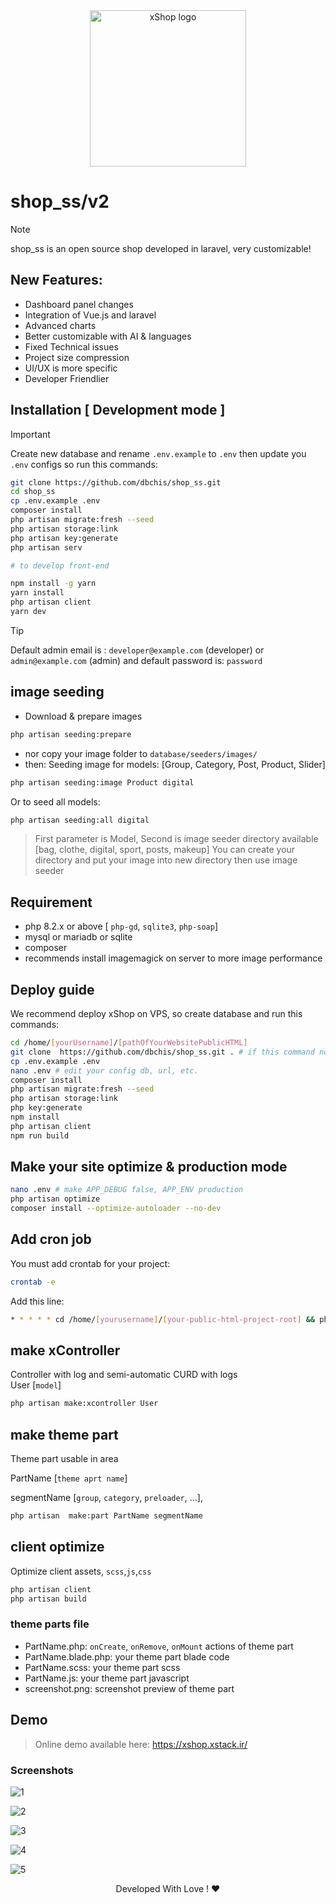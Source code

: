 <div align="center">
    <img width="250" src="resources/images/xshop-logo.svg" alt="xShop logo">
</div>

# shop_ss/v2

> [!NOTE]
> shop_ss is an open source shop developed in laravel, very customizable!

## New Features:

- Dashboard panel changes
- Integration of Vue.js and laravel
- Advanced charts
- Better customizable with AI & languages
- Fixed Technical issues
- Project size compression
- UI/UX is more specific
- Developer Friendlier



## Installation [ Development mode ]

> [!IMPORTANT]  
> Create new database and rename `.env.example` to `.env` then update you `.env` configs so run this commands:

```bash
git clone https://github.com/dbchis/shop_ss.git
cd shop_ss
cp .env.example .env
composer install
php artisan migrate:fresh --seed
php artisan storage:link
php artisan key:generate
php artisan serv

# to develop front-end

npm install -g yarn
yarn install
php artisan client
yarn dev
```

> [!TIP]
> Default admin email is : `developer@example.com` (developer) or `admin@example.com` (admin) and default password is: `password`


## image seeding 

- Download & prepare images 
```bash
php artisan seeding:prepare
 ```
- nor copy your image folder to `database/seeders/images/` 
- then: Seeding image for models: [Group, Category, Post, Product, Slider] 

```bash
php artisan seeding:image Product digital
```

Or to seed all models:

```bash
php artisan seeding:all digital
```

> First parameter is Model, Second is image seeder directory available [bag, clothe, digital, sport, posts, makeup]
> You can create your directory and put your image into new directory then use image seeder

## Requirement

- php 8.2.x or above [ `php-gd`, `sqlite3`, `php-soap`]
- mysql or mariadb or sqlite
- composer
- recommends install imagemagick on server to more image performance

## Deploy guide

We recommend deploy xShop on VPS, so create database and run this commands:

```bash
cd /home/[yourUsername]/[pathOfYourWebsitePublicHTML]
git clone  https://github.com/dbchis/shop_ss.git . # if this command not work make empty this folder
cp .env.example .env
nano .env # edit your config db, url, etc.
composer install
php artisan migrate:fresh --seed
php artisan storage:link
php key:generate
npm install 
php artisan client
npm run build
```

## Make your site optimize & production mode


```bash
nano .env # make APP_DEBUG false, APP_ENV production
php artisan optimize
composer install --optimize-autoloader --no-dev
```

## Add cron job

You must add crontab for your project:

```bash
crontab -e
```

Add this line:
```bash
* * * * * cd /home/[yourusername]/[your-public-html-project-root] && php artisan schedule:run >> /dev/null 2>&1
```


## make xController

Controller with log and semi-automatic CURD with logs  
User [`model`]

```bash
php artisan make:xcontroller User
```

## make theme part

Theme part usable in area

PartName [`theme aprt name`]

segmentName [`group`, `category`, `preloader`, ...],

```bash
php artisan  make:part PartName segmentName
```

## client optimize

Optimize client assets, `scss`,`js`,`css`

```bash
php artisan client
php artisan build
```

### theme parts file

- PartName.php: `onCreate`, `onRemove`, `onMount` actions of theme part
- PartName.blade.php: your theme part blade code
- PartName.scss: your theme part scss
- PartName.js: your theme part javascript
- screenshot.png: screenshot preview of theme part

## Demo

> Online demo available here: <a href="https://xshop.xstack.ir/login">https://xshop.xstack.ir/</a>

### Screenshots

![1](https://raw.githubusercontent.com/A1Gard/xshop-installer-assets/master/screenshots/xshop-screenshot1.png)

![2](https://raw.githubusercontent.com/A1Gard/xshop-installer-assets/master/screenshots/xshop-screenshot2.png)

![3](https://raw.githubusercontent.com/A1Gard/xshop-installer-assets/master/screenshots/xshop-screenshot3.jpg)

![4](https://raw.githubusercontent.com/A1Gard/xshop-installer-assets/master/screenshots/xshop-screenshot4.png)

![5](https://raw.githubusercontent.com/A1Gard/xshop-installer-assets/master/screenshots/xshop-screenshot5.jpg)






<p align="center"> 
    Developed With Love ! ❤️
</p>
